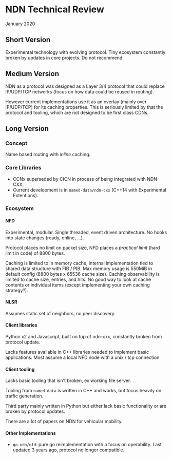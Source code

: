 # NDN Technical Review

January 2020

## Short Version

Experimental technology with evolving protocol.
Tiny ecosystem constantly broken by updates in core projects.
Do not recommend.

## Medium Version

NDN as a protocol was designed as a Layer 3/4 protocol
that could replace IP/UDP/TCP networks
(focus on how data could be reused in routing).

However current implementations use it as an overlay
(mainly over IP/UDP/TCP) for its caching properties.
This is seriously limited by that the protocol and tooling,
which are not designed to be first class CDNs.

## Long Version

### Concept

Name based routing with _inline_ caching.

### Core Libraries

- CCNx superseded by CICN in process of being integrated with NDN-CXX.
- Current development is in `named-data/ndn-cxx` (C++14 with Experimental Extentions).

### Ecosystem

#### NFD

Experimental, modular.
Single threaded, event driven architecture.
No hooks into state changes (ready, online, ...).

Protocol places no limit on packet size,
NFD places a _practical limit_ (hard limit in code) of 8800 bytes.

Caching is limited to in memory cache,
internal implementation tied to shared data structure with FIB / PIB.
Max memory usage is 550MiB in default config
(8800 bytes x 65536 cache size).
Caching observability is limited to cache size, entries, and hits.
No good way to look at cache contents or individual items
(except implementing your own caching strategy?).

#### NLSR

Assumes static set of neighbors,
no peer discovery.

#### Client libraries

Python x2 and Javascript,
built on top of ndn-cxx,
constantly broken from protocol update.

Lacks features available in C++ libraries
needed to implement basic applications.
Most assume a local NFD node with a unix / tcp connection

#### Client tooling

Lacks basic tooling that isn't broken, ex working file server.

Tooling from `named-data` is written in C++ and works,
but focus heavily on traffic generation.

Third party mainly written in Python but either lack basic functionality
or are broken by protocol updates.

There are a lot of papers on NDN for vehicular mobility.

#### Other Implementations

- `go-ndn/nfd`: pure go reimplementation with a focus on operability.
  Last updated 3 years ago, protocol no longer compatible.
